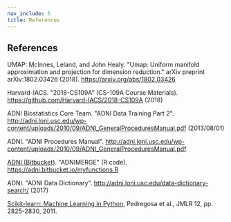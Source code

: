 ```yaml
---
nav_include: 5
title: References
---
```


## References

UMAP:  McInnes, Leland, and John Healy. "Umap: Uniform manifold approximation and projection for dimension reduction." arXiv preprint arXiv:1802.03426 (2018). https://arxiv.org/abs/1802.03426

Harvard-IACS. "2018-CS109A" (CS-109A Course Materials). https://github.com/Harvard-IACS/2018-CS109A (2018)

ADNI Biostatistics Core Team. "ADNI Data Training Part 2". http://adni.loni.usc.edu/wp-content/uploads/2010/09/ADNI_GeneralProceduresManual.pdf (2013/08/01)

ADNI. "ADNI Procedures Manual". http://adni.loni.usc.edu/wp-content/uploads/2010/09/ADNI_GeneralProceduresManual.pdf

[ADNI (Bitbucket)](https://bitbucket.org/adni/). "ADNIMERGE" (R code). https://adni.bitbucket.io/myfunctions.R

ADNI. "ADNI Data Dictionary". http://adni.loni.usc.edu/data-dictionary-search/ (2017)

[Scikit-learn: Machine Learning in Python](http://jmlr.csail.mit.edu/papers/v12/pedregosa11a.html), Pedregosa et al., JMLR 12, pp. 2825-2830, 2011.

